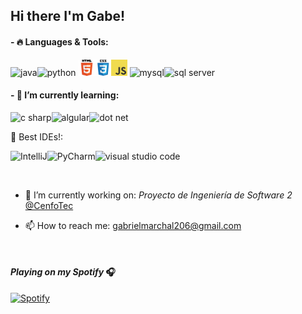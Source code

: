 ## Hi there I'm **Gabe**!



#### - 🔥 Languages & Tools:

<img alt="java" width="26px" height="26px" src="https://upload-icon.s3.us-east-2.amazonaws.com/uploads/icons/png/378554371540553613-512.png"><img alt="python" width="29px" height="26px" src="https://cdn.icon-icons.com/icons2/1508/PNG/512/python_104451.png">
<img alt="html" width="26px" height="26px" src="https://raw.githubusercontent.com/github/explore/80688e429a7d4ef2fca1e82350fe8e3517d3494d/topics/html/html.png"><img alt="css" width="26px" height="26px" src="https://raw.githubusercontent.com/github/explore/80688e429a7d4ef2fca1e82350fe8e3517d3494d/topics/css/css.png"><img alt="javascript" width="26px" height="26px" src="https://raw.githubusercontent.com/github/explore/80688e429a7d4ef2fca1e82350fe8e3517d3494d/topics/javascript/javascript.png">
<img alt="mysql" width="40px" height="40px" src="https://cdn.worldvectorlogo.com/logos/mysql.svg"><img alt="sql server" width="40px" height="40px" src="https://cdn.worldvectorlogo.com/logos/microsoft-sql-server.svg">



#### - 🌱 I’m currently learning:

<img alt="c sharp" width="26px" height="27px" src="https://seeklogo.com/images/C/c-sharp-c-logo-02F17714BA-seeklogo.com.png"><img alt="algular" width="26px" height="26px" src= "https://cdn.worldvectorlogo.com/logos/angular-icon-1.svg"><img alt="dot net" width="26px" height="26px" src= "https://cdn.iconscout.com/icon/free/png-512/microsoft-dot-net-1-1175179.png">

🤖 Best IDEs!:

<img alt="IntelliJ" width="40px" height="40px" src="https://upload.wikimedia.org/wikipedia/commons/thumb/d/d5/IntelliJ_IDEA_Logo.svg/480px-IntelliJ_IDEA_Logo.svg.png"><img alt="PyCharm" width="40px" height="40px" src="https://blog.jetbrains.com/wp-content/uploads/2015/12/pycharm-PyCharm_400x400_Twitter_logo_white.png"><img alt="visual studio code" width="40px" height="40px" src="https://seeklogo.com/images/V/visual-studio-code-logo-284BC24C39-seeklogo.com.png">

<br>

- 🔭 I’m currently working on: 
    _*Proyecto de Ingeniería de Software 2*_  [@CenfoTec](https://www.ucenfotec.ac.cr/)

- 📫 How to reach me: gabrielmarchal206@gmail.com
    
<br>

#### *Playing on my Spotify* 🎧
[![Spotify](https://novatorem-git-master.gabriel-marchal.vercel.app/api/spotify)](https://open.spotify.com/user/pajn42g13k7euvzbrcc4mmfzz)



